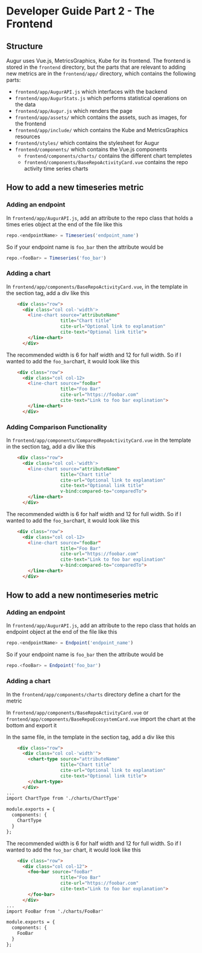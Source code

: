 # Developer Guide Part 2 - The Frontend

## Structure
Augur uses Vue.js, MetricsGraphics, Kube for its frontend. The frontend is stored in the `frontend` directory, but the parts that are relevant to adding new metrics are in the `frontend/app/` directory, which contains the following parts:
* `frontend/app/AugurAPI.js` which interfaces with the backend
* `frontend/app/AugurStats.js` which performs statistical operations on the data
* `frontend/app/Augur.js` which renders the page
* `frontend/app/assets/` which contains the assets, such as images, for the frontend
* `frontend/app/include/` which contains the Kube and MetricsGraphics resources
* `frontend/styles/` which contains the stylesheet for Augur
* `frontend/components/` which contains the Vue.js components
  * `frontend/components/charts/` contains the different chart templetes
  * `frontend/components/BaseRepoActivityCard.vue` contains the repo activity time series charts

## How to add a new timeseries metric

### Adding an endpoint

In `frontend/app/AugurAPI.js`, add an attribute to the repo class that holds a times eries object at the end of the file like this 
```javascript
repo.<endpointName> = Timeseries('endpoint_name')
```
So if your endpoint name is `foo_bar` then the attribute would be
```javascript
repo.<fooBar> = Timeseries('foo_bar')
```

### Adding a chart
In `frontend/app/components/BaseRepoActivityCard.vue`, in the template in the section tag, add a div like this
```html
    <div class="row">
      <div class="col col-'width'>
        <line-chart source="attributeName" 
                    title="Chart title" 
                    cite-url="Optional link to explanation"
                    cite-text="Optional link title">
        </line-chart>
      </div>
```
The recommended width is 6 for half width and 12 for full width. So if I wanted to add the `foo_bar`chart, it would look like this
```html
    <div class="row">
      <div class="col col-12>
        <line-chart source="fooBar" 
                    title="Foo Bar" 
                    cite-url="https://foobar.com"
                    cite-text="Link to foo bar explination">
        </line-chart>
      </div>
```
### Adding Comparison Functionality
In `frontend/app/components/ComparedRepoActivityCard.vue` in the template in the section tag, add a div like this
```html
    <div class="row">
      <div class="col col-'width'>
        <line-chart source="attributeName" 
                    title="Chart title" 
                    cite-url="Optional link to explanation"
                    cite-text="Optional link title"
                    v-bind:compared-to="comparedTo">
        </line-chart>
      </div>
```
The recommended width is 6 for half width and 12 for full width. So if I wanted to add the `foo_bar`chart, it would look like this
```html
    <div class="row">
      <div class="col col-12>
        <line-chart source="fooBar" 
                    title="Foo Bar" 
                    cite-url="https://foobar.com"
                    cite-text="Link to foo bar explination"
                    v-bind:compared-to="comparedTo">
        </line-chart>
      </div>
```
## How to add a new nontimeseries metric

### Adding an endpoint

In `frontend/app/AugurAPI.js`, add an attribute to the repo class that holds an endpoint object at the end of the file like this
```javascript
repo.<endpointName> = Endpoint('endpoint_name')
```
So if your endpoint name is `foo_bar` then the attribute would be
```javascript
repo.<fooBar> = Endpoint('foo_bar')
```

### Adding a chart
In the `frontend/app/components/charts` directory define a chart for the metric

In `frontend/app/components/BaseRepoActivityCard.vue` or `frontend/app/components/BaseRepoEcosystemCard.vue` import the chart at the bottom and export it

In the same file, in the template in the section tag, add a div like this
```html
    <div class="row">
      <div class="col col-'width'">
        <chart-type source="attributeName"
                    title="Chart title"
                    cite-url="Optional link to explanation"
                    cite-text="Optional link title">
        </chart-type>
      </div>
...
import ChartType from './charts/ChartType'

module.exports = {
  components: {
    ChartType
  }
};
```
The recommended width is 6 for half width and 12 for full width. So if I wanted to add the `foo_bar` chart, it would look like this
```html
    <div class="row">
      <div class="col col-12">
        <foo-bar source="fooBar"
                    title="Foo Bar"
                    cite-url="https://foobar.com"
                    cite-text="Link to foo bar explanation">
        </foo-bar>
      </div>
...
import FooBar from './charts/FooBar'

module.exports = {
  components: {
    FooBar
  }
};
```
